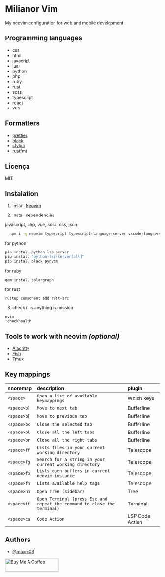 
# Milianor Vim

My neovim configuration for web and mobile development


## Programming languages

- css
- html
- javacript
- lua
- python
- php
- ruby
- rust
- scss
- typescript
- react
- vue

## Formatters
- [prettier](https://prettier.io/)
- [black](https://github.com/psf/black)
- [stylua](https://github.com/JohnnyMorganz/StyLua)
- [rustfmt](https://github.com/rust-lang/rustfmt)



## Licença

[MIT](https://choosealicense.com/licenses/mit/)


## Instalation

1. Install [Neovim](https://neovim.io/)

2. Install dependencies

javascript, php, vue, scss, css, json
```bash
  npm i -g neovim typescript typescript-language-server vscode-langservers-extracted intelephense vls
```

for python
```bash
pip install python-lsp-server
pip install "python-lsp-server[all]"
pip install black pynvim
```

for ruby
```bash
gem install solargraph
```

for rust
```
rustup component add rust-src
```

3. check if is anything is mission
```bash
nvim
:checkhealth
```

## Tools to work with neovim *(optional)*
 
- [Alacritty](https://github.com/alacritty/alacritty)
- [Fish](https://fishshell.com/)
- [Tmux](https://github.com/tmux/tmux)


## Key mappings


| nnoremap   | description       | plugin                           |
| :---------- | :--------- | :---------------------------------- |
| `<space>` | `Open a list of available keymappings` | Which keys |
| `<space>b]` | `Move to next tab` | Bufferline |
| `<space>b[` | `Move to previous tab` | Bufferline |
| `<space>bx` | `Close the selected tab` | Bufferline |
| `<space>bl` | `Close all the left tabs` | Bufferline |
| `<space>br` | `Close all the right tabs` | Bufferline |
| `<space>ff` | `Lists files in your current working directory` | Telescope |
| `<space>fg` | `Search for a string in your current working directory` | Telescope |
| `<space>fb` | `Lists open buffers in current neovim instance` | Telescope |
| `<space>fh` | `Lists available help tags` | Telescope |
| `<space>nn` | `Open Tree (sidebar)` | Tree |
| `<space>tt` | `Open Terminal (press Esc and repeat the command to close the terminal)` | Terminal |
| `<space>ca` | `Code Action` | LSP Code Action |



## Authors

- [@maxm03](https://github.com/maxmx03)

<a href="https://www.buymeacoffee.com/milianor" target="_blank"><img src="https://www.buymeacoffee.com/assets/img/custom_images/orange_img.png" alt="Buy Me A Coffee" style="height: 41px !important;width: 174px !important;box-shadow: 0px 3px 2px 0px rgba(190, 190, 190, 0.5) !important;-webkit-box-shadow: 0px 3px 2px 0px rgba(190, 190, 190, 0.5) !important;" ></a>

